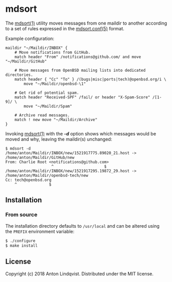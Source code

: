 # mdsort

The
[mdsort(1)][mdsort]
utility moves messages from one maildir to another according to a set of rules
expressed in the
[mdsort.conf(5)][mdsort.conf]
format.

Example configuration:

```
maildir "~/Maildir/INBOX" {
	# Move notifications from GitHub.
	match header "From" /notifications@github.com/ and move "~/Maildir/GitHub"

	# Move messages from OpenBSD mailing lists into dedicated directories.
	match header { "Cc" "To" } /(bugs|misc|ports|tech)@openbsd.org/i \
		move "~/Maildir/openbsd-\1"

	# Get rid of potential spam.
	match header "Received-SPF" /fail/ or header "X-Spam-Score" /[1-9]/ \
		move "~/Maildir/Spam"

	# Archive read messages.
	match ! new move "~/Maildir/Archive"
}
```

Invoking
[mdsort(1)][mdsort]
with the
***-d***
option shows which messages would be moved and why,
leaving the maildir(s) unchanged:

```
$ mdsort -d
/home/anton/Maildir/INBOX/new/1521917775.89020_21.host -> /home/anton/Maildir/GitHub/new
From: Charlie Root <notifications@github.com>
                    ^                      $
/home/anton/Maildir/INBOX/new/1521917295.19872_29.host -> /home/anton/Maildir/openbsd-tech/new
Cc: tech@openbsd.org
    ^              $
```

## Installation

### From source

The installation directory defaults to `/usr/local` and can be altered using the
`PREFIX` environment variable:

```sh
$ ./configure
$ make install
```

## License

Copyright (c) 2018 Anton Lindqvist.
Distributed under the MIT license.

[mdsort]: https://mptre.github.io/mdsort/
[mdsort.conf]: https://mptre.github.io/mdsort/mdsort.conf.5
